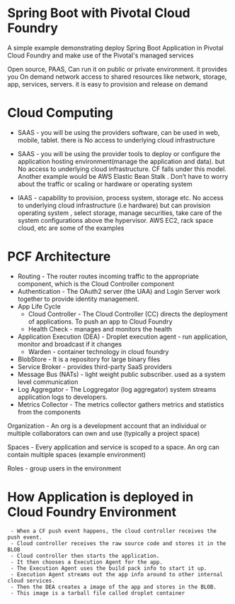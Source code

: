 # Spring Boot with Pivotal Cloud Foundry

A simple example demonstrating deploy Spring Boot Application in Pivotal Cloud Foundry and make use of 
the Pivotal's managed services

Open source, PAAS, Can run it on public or private environment. 
it provides you On demand network access to shared resources like network, storage, app, services, servers. 
it is easy to provision and release on demand

# Cloud Computing
 - SAAS - you will be using the providers software, can be used in web, mobile, tablet. there is No access to 
underlying cloud infrastructure
 
 - SAAS - you will be using the provider tools to deploy or configure the application hosting 
environment(manage the application and data). but No access to underlying cloud infrastructure. 
CF falls under this model. Another example would be AWS Elastic Bean Stalk . Don’t have to worry about 
the traffic or scaling or hardware or operating system

 - IAAS - capability to provision, process system, storage etc. No access to underlying cloud 
infrastructure (i.e hardware) but can provision operating system , select storage, manage securities, 
take care of the system configurations above the hypervisor. AWS EC2, rack space cloud, etc are some of the examples

# PCF Architecture

 - Routing - The router routes incoming traffic to the appropriate component, which is the Cloud Controller component
 - Authentication - The OAuth2 server (the UAA) and Login Server work together to provide identity management.
 - App Life Cycle
    - Cloud Controller - The Cloud Controller (CC) directs the deployment of applications. To push an app to Cloud Foundry
    - Health Check - manages and monitors the health
 - Application Execution (DEA) - Droplet execution agent - run application, monitor and broadcast if it changes
    - Warden - container technology in cloud foundry
 - BlobStore - It is a repository for large binary files
 - Service Broker - provides third-party SaaS providers
 - Message Bus (NATs) - light weight public subscriber. used as a system level communication 
 - Log Aggregator - The Loggregator (log aggregator) system streams application logs to developers.
 - Metrics Collector - The metrics collector gathers metrics and statistics from the components

Organization - An org is a development account that an individual or multiple collaborators can own 
and use (typically a project space)

Spaces - Every application and service is scoped to a space. An org can contain multiple spaces (example environment)

Roles - group users in the environment

# How Application is deployed in Cloud Foundry Environment
     - When a CF push event happens, the cloud controller receives the push event. 
     - Cloud controller receives the raw source code and stores it in the BLOB
     - Cloud controller then starts the application. 
     - It then chooses a Execution Agent for the app. 
     - The Execution Agent uses the build pack info to start it up. 
     - Execution Agent streams out the app info around to other internal cloud services. 
     - Then the DEA creates a image of the app and stores in the BLOB. 
     - This image is a tarball file called droplet container
